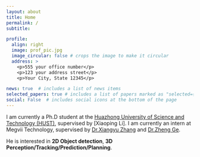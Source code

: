```yaml
---
layout: about
title: Home
permalink: /
subtitle: 

profile:
  align: right
  image: prof_pic.jpg
  image_circular: false # crops the image to make it circular
  address: >
    <p>555 your office number</p>
    <p>123 your address street</p>
    <p>Your City, State 12345</p>

news: true  # includes a list of news items
selected_papers: true # includes a list of papers marked as "selected={true}"
social: False  # includes social icons at the bottom of the page
---
```


I am currently a Ph.D student at the [Huazhong University of Science and Technology (HUST)](https://www.hust.edu.cn), supervised by [Xiaoping Li]. I am currently an intern at Megvii Technology, supervised by [Dr.Xiangyu Zhang](https://scholar.google.com/citations?user=yuB-cfoAAAAJ&hl=zh-CN) and [Dr.Zheng Ge](https://scholar.google.com/citations?user=hJ-VrrIAAAAJ).

He is interested in **2D Object detection**, **3D Perception/Tracking/Prediction/Planning**.
